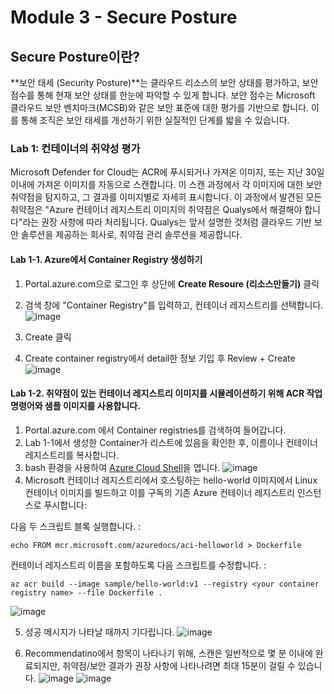 # Module 3 - Secure Posture

## Secure Posture이란? 
**보안 태세 (Security Posture)**는 클라우드 리소스의 보안 상태를 평가하고, 보안 점수를 통해 현재 보안 상태를 한눈에 파악할 수 있게 합니다. 보안 점수는 Microsoft 클라우드 보안 벤치마크(MCSB)와 같은 보안 표준에 대한 평가를 기반으로 합니다. 이를 통해 조직은 보안 태세를 개선하기 위한 실질적인 단계를 밟을 수 있습니다.

### Lab 1: 컨테이너의 취약성 평가

Microsoft Defender for Cloud는 ACR에 푸시되거나 가져온 이미지, 또는 지난 30일 이내에 가져온 이미지를 자동으로 스캔합니다. 이 스캔 과정에서 각 이미지에 대한 보안 취약점을 탐지하고, 그 결과를 이미지별로 자세히 표시합니다. 이 과정에서 발견된 모든 취약점은 "Azure 컨테이너 레지스트리 이미지의 취약점은 Qualys에서 해결해야 합니다"라는 권장 사항에 따라 처리됩니다. Qualys는 앞서 설명한 것처럼 클라우드 기반 보안 솔루션을 제공하는 회사로, 취약점 관리 솔루션을 제공합니다.


#### Lab 1-1. Azure에서 Container Registry 생성하기

1. Portal.azure.com으로 로그인 후 상단에 **Create Resoure (리소스만들기)** 클릭
2. 검색 창에 "Container Registry"를 입력하고, 컨테이너 레지스트리를 선택합니다.
  ![image](https://github.com/user-attachments/assets/81d5c086-eb68-46cf-9768-5c429dfc41af)

3. Create 클릭
4. Create container registry에서 detail한 정보 기입 후 Review + Create
![image](https://github.com/user-attachments/assets/d4010fcf-a002-4b63-9e57-25db6a0b3a29)


#### Lab 1-2. 취약점이 있는 컨테이너 레지스트리 이미지를 시뮬레이션하기 위해 ACR 작업 명령어와 샘플 이미지를 사용합니다.

1. Portal.azure.com 에서 Container registries를 검색하여 들어갑니다. 
2. Lab 1-1에서 생성한 Container가 리스트에 있음을 확인한 후, 이름이나 컨테이너 레지스트리를 복사합니다.
3. bash 환경을 사용하여 [Azure Cloud Shell](https://shell.azure.com/)을 엽니다. 
![image](https://github.com/user-attachments/assets/7cfef76a-f1f1-4d7e-b64e-2078b3ce3903)
4. Microsoft 컨테이너 레지스트리에서 호스팅하는 hello-world 이미지에서 Linux 컨테이너 이미지를 빌드하고 이를 구독의 기존 Azure 컨테이너 레지스트리 인스턴스로 푸시합니다:

다음 두 스크립트 블록 실행합니다. :

```
echo FROM mcr.microsoft.com/azuredocs/aci-helloworld > Dockerfile
```

컨테이너 레지스트리 이름을 포함하도록 다음 스크립트를 수정합니다. :

```
az acr build --image sample/hello-world:v1 --registry <your container registry name> --file Dockerfile .
```

![image](https://github.com/user-attachments/assets/846beec8-1625-4a55-8e8c-5cf0092ff886)

5. 성공 메시지가 나타날 때까지 기다립니다. 
![image](https://github.com/user-attachments/assets/77cdb543-527a-42e4-89fe-80c86f2f03ce)

6. Recommendatino에서 항목이 나타나기 위해, 스캔은 일반적으로 몇 분 이내에 완료되지만, 취약점/보안 결과가 권장 사항에 나타나려면 최대 15분이 걸릴 수 있습니다.
![image](https://github.com/user-attachments/assets/69540ca7-700f-4106-a28c-e0122dee9310)
![image](https://github.com/user-attachments/assets/343f16b6-0b24-428d-b61c-177aac511044)









